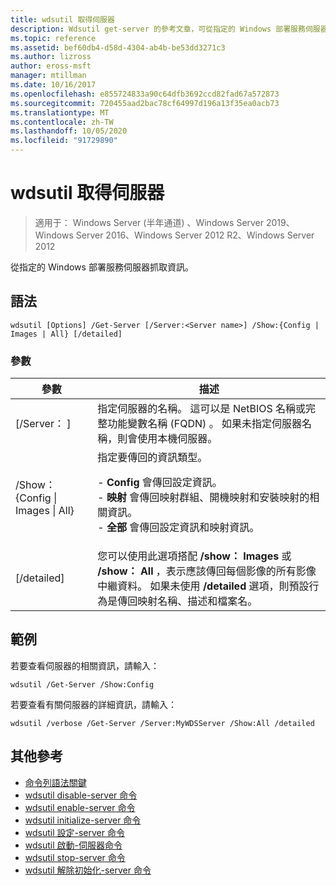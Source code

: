 ```yaml
---
title: wdsutil 取得伺服器
description: Wdsutil get-server 的參考文章，可從指定的 Windows 部署服務伺服器抓取資訊。
ms.topic: reference
ms.assetid: bef60db4-d58d-4304-ab4b-be53dd3271c3
ms.author: lizross
author: eross-msft
manager: mtillman
ms.date: 10/16/2017
ms.openlocfilehash: e855724833a90c64dfb3692ccd82fad67a572873
ms.sourcegitcommit: 720455aad2bac78cf64997d196a13f35ea0acb73
ms.translationtype: MT
ms.contentlocale: zh-TW
ms.lasthandoff: 10/05/2020
ms.locfileid: "91729890"
---
```

# <a name="wdsutil-get-server"></a>wdsutil 取得伺服器

> 適用于： Windows Server (半年通道) 、Windows Server 2019、Windows Server 2016、Windows Server 2012 R2、Windows Server 2012

從指定的 Windows 部署服務伺服器抓取資訊。

## <a name="syntax"></a>語法
```
wdsutil [Options] /Get-Server [/Server:<Server name>] /Show:{Config | Images | All} [/detailed]
```
### <a name="parameters"></a>參數
|參數|描述|
|-------|--------|
|[/Server： <Server name> ]|指定伺服器的名稱。 這可以是 NetBIOS 名稱或完整功能變數名稱 (FQDN) 。 如果未指定伺服器名稱，則會使用本機伺服器。|
|/Show： {Config &#124; Images &#124; All}|指定要傳回的資訊類型。<p>-   **Config** 會傳回設定資訊。<br />-   **映射** 會傳回映射群組、開機映射和安裝映射的相關資訊。<br />-   **全部** 會傳回設定資訊和映射資訊。|
|[/detailed]|您可以使用此選項搭配 **/show： Images** 或 **/show： All** ，表示應該傳回每個影像的所有影像中繼資料。 如果未使用 **/detailed** 選項，則預設行為是傳回映射名稱、描述和檔案名。|
## <a name="examples"></a>範例
若要查看伺服器的相關資訊，請輸入：
```
wdsutil /Get-Server /Show:Config
```
若要查看有關伺服器的詳細資訊，請輸入：
```
wdsutil /verbose /Get-Server /Server:MyWDSServer /Show:All /detailed
```
## <a name="additional-references"></a>其他參考
- [命令列語法關鍵](command-line-syntax-key.md)
- [wdsutil disable-server 命令](wdsutil-disable-server.md)
- [wdsutil enable-server 命令](wdsutil-enable-server.md)
- [wdsutil initialize-server 命令](wdsutil-initialize-server.md)
- [wdsutil 設定-server 命令](wdsutil-set-server.md)
- [wdsutil 啟動-伺服器命令](wdsutil-start-server.md)
- [wdsutil stop-server 命令](wdsutil-stop-server.md)
- [wdsutil 解除初始化-server 命令](wdsutil-uninitialize-server.md)
